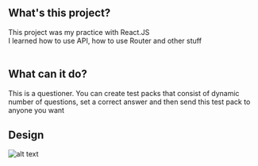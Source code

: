 ## What's this project?
This project was my practice with React.JS<br>
I learned how to use API, how to use Router and other stuff<br><br>

## What can it do?
This is a questioner. You can create test packs that consist of dynamic number of questions, set a correct answer and then send this test pack to anyone you want

## Design
![alt text](http://url/to/img.png)